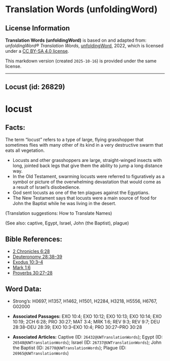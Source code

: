 # Translation Words (unfoldingWord)

## License Information

**Translation Words (unfoldingWord)** is based on and adapted from: _unfoldingWord® Translation Words_, [unfoldingWord](https://unfoldingword.org/utw), 2022, which is licensed under a [CC BY-SA 4.0 license](https://creativecommons.org/licenses/by-sa/4.0/legalcode.en).

This markdown version (created `2025-10-16`) is provided under the same license.



--------------------------------

## Locust (id: 26829)

locust
======

Facts:
------

The term “locust” refers to a type of large, flying grasshopper that sometimes flies with many other of its kind in a very destructive swarm that eats all vegetation.

* Locusts and other grasshoppers are large, straight\-winged insects with long, jointed back legs that give them the ability to jump a long distance way.
* In the Old Testament, swarming locusts were referred to figuratively as a symbol or picture of the overwhelming devastation that would come as a result of Israel’s disobedience.
* God sent locusts as one of the ten plagues against the Egyptians.
* The New Testament says that locusts were a main source of food for John the Baptist while he was living in the desert.

(Translation suggestions: How to Translate Names)

(See also: captive, Egypt, Israel, John (the Baptist), plague)

Bible References:
-----------------

* [2 Chronicles 6:28](https://ref.ly/2Chr6:28)
* [Deuteronomy 28:38–39](https://ref.ly/Deut28:38-Deut28:39)
* [Exodus 10:3–4](https://ref.ly/Exod10:3-Exod10:4)
* [Mark 1:6](https://ref.ly/Mark1:6)
* [Proverbs 30:27–28](https://ref.ly/Prov30:27-Prov30:28)

Word Data:
----------

* Strong’s: H0697, H1357, H1462, H1501, H2284, H3218, H5556, H6767, G02000

* **Associated Passages:** EXO 10:4; EXO 10:12; EXO 10:13; EXO 10:14; EXO 10:19; 2CH 6:28; PRO 30:27; MAT 3:4; MRK 1:6; REV 9:3; REV 9:7; DEU 28:38–DEU 28:39; EXO 10:3–EXO 10:4; PRO 30:27–PRO 30:28
* **Associated Articles:** Captive (ID: `26432@UWTranslationWords`); Egypt (ID: `26548@UWTranslationWords`); Israel (ID: `26737@UWTranslationWords`); John the Baptist (ID: `26770@UWTranslationWords`); Plague (ID: `26965@UWTranslationWords`)

